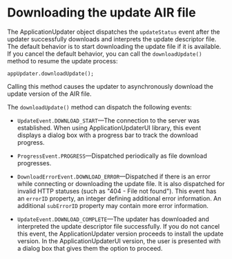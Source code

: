 # Downloading the update AIR file

The ApplicationUpdater object dispatches the `updateStatus` event after the
updater successfully downloads and interprets the update descriptor file. The
default behavior is to start downloading the update file if it is available. If
you cancel the default behavior, you can call the `downloadUpdate()` method to
resume the update process:

    appUpdater.downloadUpdate();

Calling this method causes the updater to asynchronously download the update
version of the AIR file.

The `downloadUpdate()` method can dispatch the following events:

- `UpdateEvent.DOWNLOAD_START`—The connection to the server was established.
  When using ApplicationUpdaterUI library, this event displays a dialog box with
  a progress bar to track the download progress.

- `ProgressEvent.PROGRESS`—Dispatched periodically as file download progresses.

- `DownloadErrorEvent.DOWNLOAD_ERROR`—Dispatched if there is an error while
  connecting or downloading the update file. It is also dispatched for invalid
  HTTP statuses (such as "404 - File not found"). This event has an `errorID`
  property, an integer defining additional error information. An additional
  `subErrorID` property may contain more error information.

- `UpdateEvent.DOWNLOAD_COMPLETE`—The updater has downloaded and interpreted the
  update descriptor file successfully. If you do not cancel this event, the
  ApplicationUpdater version proceeds to install the update version. In the
  ApplicationUpdaterUI version, the user is presented with a dialog box that
  gives them the option to proceed.
